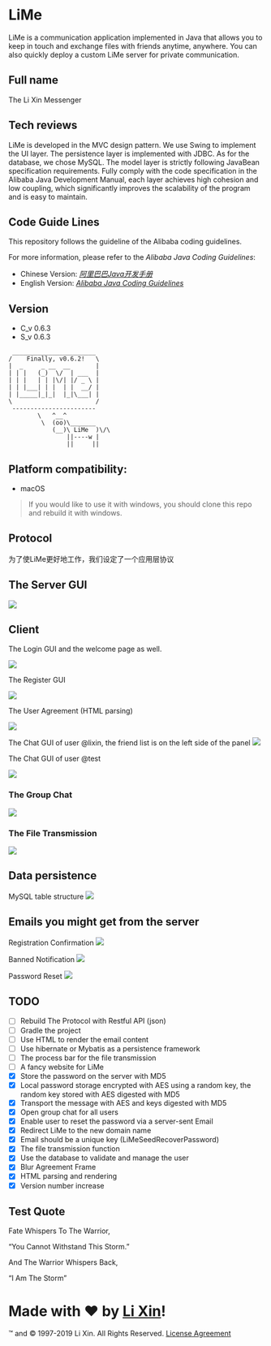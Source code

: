 # LiMe
LiMe is a communication application implemented in Java that allows you to keep in touch and exchange files with friends anytime, anywhere.
You can also quickly deploy a custom LiMe server for private communication.

## Full name
The Li Xin Messenger

## Tech reviews
LiMe is developed in the MVC design pattern. 
We use Swing to implement the UI layer. 
The persistence layer is implemented with JDBC. 
As for the database, we chose MySQL. 
The model layer is strictly following JavaBean specification requirements. 
Fully comply with the code specification in the Alibaba Java Development Manual, 
each layer achieves high cohesion and low coupling, 
which significantly improves the scalability of the program and is easy to maintain.

## Code Guide Lines
This repository follows the guideline of the Alibaba coding guidelines.

For more information, please refer to the *Alibaba Java Coding Guidelines*:
- Chinese Version: *[阿里巴巴Java开发手册](https://github.com/alibaba/p3c/blob/master/%E9%98%BF%E9%87%8C%E5%B7%B4%E5%B7%B4Java%E5%BC%80%E5%8F%91%E6%89%8B%E5%86%8C%EF%BC%88%E8%AF%A6%E5%B0%BD%E7%89%88%EF%BC%89.pdf)*
- English Version: *[Alibaba Java Coding Guidelines](https://alibaba.github.io/Alibaba-Java-Coding-Guidelines)*

## Version
- C_v 0.6.3
- S_v 0.6.3

```
 _______________________
/    Finally, v0.6.2!   \
|  _     _ __  __       |
| | |   (_)  \/  | ___  |
| | |   | | |\/| |/ _ \ |
| | |___| | |  | |  __/ |
| |_____|_|_|  |_|\___| |
\                       /
 -----------------------
        \   ^__^
         \  (oo)\_______
            (__)\ LiMe  )\/\
                ||----w |
                ||     ||
```

## Platform compatibility: 
- macOS
> If you would like to use it with windows, you should clone this repo and rebuild it with windows.

## Protocol
为了使LiMe更好地工作，我们设定了一个应用层协议

## The Server GUI
![](./ScreenShots/LiMeServer.png)

## Client

The Login GUI and the welcome page as well.

![](./ScreenShots/LiMeLogin.png)

The Register GUI

![](./ScreenShots/LiMeRegister.png)

The User Agreement (HTML parsing)

![](./ScreenShots/LiMeAgreement.png)

The Chat GUI of user @lixin, the friend list is on the left side of the panel
![](./ScreenShots/LiMeChatLixin.png)

The Chat GUI of user @test

![](./ScreenShots/LiMeChatTest.png)

### The Group Chat

![](./ScreenShots/LiMeGroupChat.png)

### The File Transmission

![](./ScreenShots/LiMeChatFile.png)

## Data persistence

MySQL table structure
![](./ScreenShots/TableStructure.png)

## Emails you might get from the server

Registration Confirmation
![](./ScreenShots/EmailCfmReg.png)

Banned Notification
![](./ScreenShots/EmailNtfBan.png)

Password Reset
![](./ScreenShots/EmailRstPwd.png)

## TODO
- [ ] Rebuild The Protocol with Restful API (json)
- [ ] Gradle the project
- [ ] Use HTML to render the email content
- [ ] Use hibernate or Mybatis as a persistence framework
- [ ] The process bar for the file transmission
- [ ] A fancy website for LiMe
- [x] Store the password on the server with MD5
- [x] Local password storage encrypted with AES using a random key, the random key stored with AES digested with MD5
- [x] Transport the message with AES and keys digested with MD5
- [X] Open group chat for all users
- [x] Enable user to reset the password via a server-sent Email
- [x] Redirect LiMe to the new domain name
- [x] Email should be a unique key (LiMeSeedRecoverPassword)
- [x] The file transmission function
- [x] Use the database to validate and manage the user
- [x] Blur Agreement Frame
- [x] HTML parsing and rendering
- [x] Version number increase

## Test Quote
Fate Whispers To The Warrior,

“You Cannot Withstand This Storm.”

And The Warrior Whispers Back,

“I Am The Storm”

# Made with ❤ by [Li Xin](https://github.com/Great-Li-Xin)!
™ and © 1997-2019 Li Xin. All Rights Reserved. [License Agreement](./LICENSE)
